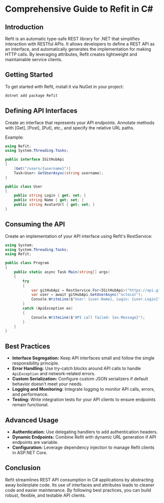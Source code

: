 <!-- nao7sep | o3-mini-high | 2025-04-01T01:27:35Z -->

# Comprehensive Guide to Refit in C#

## Introduction
Refit is an automatic type-safe REST library for .NET that simplifies interaction with RESTful APIs. It allows developers to define a REST API as an interface, and automatically generates the implementation for making HTTP calls. By leveraging attributes, Refit creates lightweight and maintainable service clients.

## Getting Started
To get started with Refit, install it via NuGet in your project:

```bash
dotnet add package Refit
```

## Defining API Interfaces
Create an interface that represents your API endpoints. Annotate methods with [Get], [Post], [Put], etc., and specify the relative URL paths.

Example:
```csharp
using Refit;
using System.Threading.Tasks;

public interface IGitHubApi
{
    [Get("/users/{username}")]
    Task<User> GetUserAsync(string username);
}

public class User
{
    public string Login { get; set; }
    public string Name { get; set; }
    public string AvatarUrl { get; set; }
}
```

## Consuming the API
Create an implementation of your API interface using Refit's RestService:

```csharp
using System;
using System.Threading.Tasks;
using Refit;

public class Program
{
    public static async Task Main(string[] args)
    {
        try
        {
            var gitHubApi = RestService.For<IGitHubApi>("https://api.github.com");
            var user = await gitHubApi.GetUserAsync("octocat");
            Console.WriteLine($"User: {user.Name}, Login: {user.Login}");
        }
        catch (ApiException ex)
        {
            Console.WriteLine($"API call failed: {ex.Message}");
        }
    }
}
```

## Best Practices
- **Interface Segregation:** Keep API interfaces small and follow the single responsibility principle.
- **Error Handling:** Use try-catch blocks around API calls to handle `ApiException` and network-related errors.
- **Custom Serialization:** Configure custom JSON serializers if default behavior doesn't meet your needs.
- **Logging and Monitoring:** Integrate logging to monitor API calls, errors, and performance.
- **Testing:** Write integration tests for your API clients to ensure endpoints remain functional.

## Advanced Usage
- **Authentication:** Use delegating handlers to add authentication headers.
- **Dynamic Endpoints:** Combine Refit with dynamic URL generation if API endpoints are variable.
- **Configuration:** Leverage dependency injection to manage Refit clients in ASP.NET Core.

## Conclusion
Refit streamlines REST API consumption in C# applications by abstracting away boilerplate code. Its use of interfaces and attributes leads to cleaner code and easier maintenance. By following best practices, you can build robust, flexible, and testable API clients.
